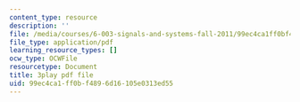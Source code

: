 ```yaml
---
content_type: resource
description: ''
file: /media/courses/6-003-signals-and-systems-fall-2011/99ec4ca1ff0bf4896d16105e0313ed55_2X7o37pfdp8.pdf
file_type: application/pdf
learning_resource_types: []
ocw_type: OCWFile
resourcetype: Document
title: 3play pdf file
uid: 99ec4ca1-ff0b-f489-6d16-105e0313ed55
---
```

